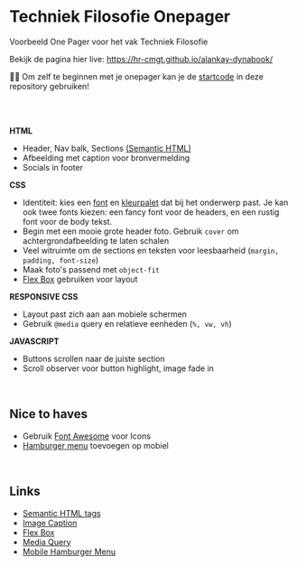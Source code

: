 # Techniek Filosofie Onepager

Voorbeeld One Pager voor het vak Techniek Filosofie

Bekijk de pagina hier live: https://hr-cmgt.github.io/alankay-dynabook/

🤟😎 Om zelf te beginnen met je onepager kan je de [startcode](./startcode) in deze repository gebruiken!

<Br>
<Br>

**HTML**

- Header, Nav balk, Sections [(Semantic HTML)](https://www.w3schools.com/html/html5_semantic_elements.asp)
- Afbeelding met caption voor bronvermelding
- Socials in footer

**CSS**

- Identiteit: kies een [font](https://fonts.google.com) en [kleurpalet](https://coolors.co) dat bij het onderwerp past. Je kan ook twee fonts kiezen: een fancy font voor de headers, en een rustig font voor de body tekst.
- Begin met een mooie grote header foto. Gebruik `cover` om achtergrondafbeelding te laten schalen
- Veel witruimte om de sections en teksten voor leesbaarheid (`margin, padding, font-size`)
- Maak foto's passend met `object-fit`
- [Flex Box](https://css-tricks.com/snippets/css/a-guide-to-flexbox/) gebruiken voor layout

**RESPONSIVE CSS**

- Layout past zich aan aan mobiele schermen
- Gebruik `@media` query en relatieve eenheden (`%, vw, vh`)

**JAVASCRIPT**

- Buttons scrollen naar de juiste section
- Scroll observer voor button highlight, image fade in

<br>

## Nice to haves

- Gebruik [Font Awesome](https://fontawesome.com) voor Icons
- [Hamburger menu](https://www.w3schools.com/howto/howto_js_mobile_navbar.asp) toevoegen op mobiel

<br>

## Links

- [Semantic HTML tags](https://www.w3schools.com/html/html5_semantic_elements.asp)
- [Image Caption](https://www.w3schools.com/tags/tag_figcaption.asp)
- [Flex Box](https://css-tricks.com/snippets/css/a-guide-to-flexbox/)
- [Media Query](https://css-tricks.com/a-complete-guide-to-css-media-queries/)
- [Mobile Hamburger Menu](https://www.w3schools.com/howto/howto_js_mobile_navbar.asp)
